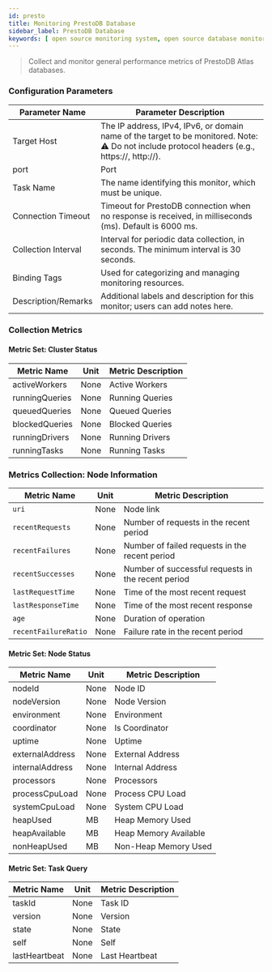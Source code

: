 ```yaml
---
id: presto
title: Monitoring PrestoDB Database
sidebar_label: PrestoDB Database
keywords: [ open source monitoring system, open source database monitoring, presto database monitoring]
---
```

> Collect and monitor general performance metrics of PrestoDB Atlas databases.

### Configuration Parameters


| Parameter Name      | Parameter Description                                                                                                                         |
|---------------------|-----------------------------------------------------------------------------------------------------------------------------------------------|
| Target Host         | The IP address, IPv4, IPv6, or domain name of the target to be monitored. Note: ⚠️ Do not include protocol headers (e.g., https://, http://). |
| port                | Port                                                                                                                                          |
| Task Name           | The name identifying this monitor, which must be unique.                                                                                      |
| Connection Timeout  | Timeout for PrestoDB connection when no response is received, in milliseconds (ms). Default is 6000 ms.                                       |
| Collection Interval | Interval for periodic data collection, in seconds. The minimum interval is 30 seconds.                                                        |
| Binding Tags        | Used for categorizing and managing monitoring resources.                                                                                      |
| Description/Remarks | Additional labels and description for this monitor; users can add notes here.                                                                 |

### Collection Metrics

#### Metric Set: Cluster Status


| Metric Name      | Unit | Metric Description              |
| ---------------- | ---- | ------------------------------- |
| activeWorkers          | None | Active Workers     |
| runningQueries       | None | Running Queries          |
| queuedQueries          | None |  Queued Queries              |
| blockedQueries        | None | Blocked Queries |
| runningDrivers | None | Running Drivers|
| runningTasks | None | Running Tasks |

### Metrics Collection: Node Information

| Metric Name       | Unit | Metric Description                                 |
|-------------------|------|----------------------------------------------------|
| `uri`             | None | Node link                                          |
| `recentRequests`  | None | Number of requests in the recent period            |
| `recentFailures`  | None | Number of failed requests in the recent period     |
| `recentSuccesses` | None | Number of successful requests in the recent period |
| `lastRequestTime` | None | Time of the most recent request                    |
| `lastResponseTime`| None | Time of the most recent response                   |
| `age`             | None | Duration of operation                              |
| `recentFailureRatio` | None | Failure rate in the recent period                  |


#### Metric Set:  Node Status


| Metric Name | Unit | Metric Description                                |
| ----------- | ---- | ------------------------------------------------- |
| nodeId      | None | Node ID                             |
| nodeVersion      | None | Node Version                             |
| environment      | None | Environment                                |
| coordinator       | None | Is Coordinator                       |
| uptime     | None |Uptime|
| externalAddress     | None |  External Address                |
| internalAddress     | None | Internal Address             |
| processors     | None |Processors              |
| processCpuLoad     | None | Process CPU Load              |
| systemCpuLoad     | None | System CPU Load                |
| heapUsed     | MB | Heap Memory Used               |
| heapAvailable     | MB | Heap Memory Available               |
| nonHeapUsed     | MB | Non-Heap Memory Used          |


#### Metric Set: Task Query


| Metric Name | Unit | Metric Description                                  |
| ----------- | ---- | --------------------------------------------------- |
| taskId  | None | Task ID |
| version  | None | Version                          |
| state| None | State                          |
| self| None | Self                                  |
| lastHeartbeat| None |  Last Heartbeat                                |

